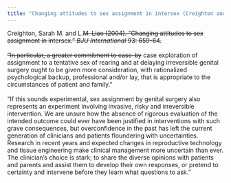 ```yaml
---
title: "Changing attitudes to sex assignment in intersex (Creighton and Liao)"
---
```


Creighton, Sarah M. and L.<del>M. Liao (2004). &#8220;Changing attitudes to sex assignment in intersex.&#8221; <i><span class="caps">BJU</span> International</i> 93: 659-64.<br><br>&#8220;In particular, a greater commitment to case-by</del> case exploration of assignment to a tentative sex of rearing and at delaying irreversible genital surgery ought to be given more consideration, with rationalized psychological backup, professional and/or lay, that is appropriate to the circumstances of patient and family.&#8221;<br><br>&#8220;If this sounds experimental, sex assignment by genital surgery also represents an experiment involving invasive, risky and irreversible intervention. We are unsure how the absence of rigorous evaluation of the intended outcome could ever have been justified in interventions with such grave consequences, but overconfidence in the past has left the current generation of clinicians and patients floundering with uncertainties. Research in recent years and expected changes in reproductive technology and tissue engineering make clinical management more uncertain than ever. The clinician’s choice is stark; to share the diverse opinions with patients and parents and assist them to develop their own responses, or pretend to certainty and intervene before they learn what questions to ask.&#8221;